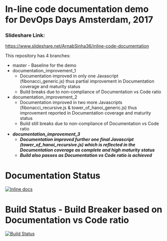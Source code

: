 # In-line code documentation demo for DevOps Days Amsterdam, 2017

### Slideshare Link:
https://www.slideshare.net/ArnabSinha36/inline-code-documentation

This repository has 4 branches:
* master - Baseline for the demo
* documentation_improvement_1
  - Documentation improved in only one Javascript (fibonacci_generic.js) thus partial improvement in Documentation coverage and maturity status
  - Build breaks due to non-compliance of Documentation vs Code ratio
* documentation_improvement_2
  - Documentation improved in two more Javascripts (fibonacci_recursive.js & tower_of_hanoi_generic.js) thus improvement reported in Documentation coverage and maturity status
  - Build still breaks due to non-compliance of Documentation vs Code ratio
* ***documentation_improvement_3***
  - ***Documentation improved further one final Javascript (tower_of_hanoi_recursive.js) which is reflected in the Documentation coverage as complete and high maturity status***
  - ***Build also passes as Documentation vs Code ratio is achieved***
  
# Documentation Status
[![Inline docs](http://inch-ci.org/github/arnabsinha4u/in-line-code-documentation-demo.svg?branch=documentation_improvement_3)](http://inch-ci.org/github/arnabsinha4u/in-line-code-documentation-demo)

# Build Status - Build Breaker based on Documentation vs Code ratio
[![Build Status](https://travis-ci.org/arnabsinha4u/in-line-code-documentation-demo.svg?branch=documentation_improvement_3)](https://travis-ci.org/arnabsinha4u/in-line-code-documentation-demo)
